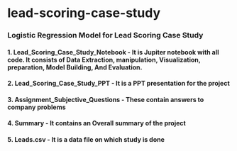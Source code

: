 # lead-scoring-case-study
### **Logistic Regression Model for Lead Scoring Case Study**
#### 1. Lead_Scoring_Case_Study_Notebook - It is Jupiter notebook with all code. It consists of Data Extraction, manipulation, Visualization, preparation, Model Building, And Evaluation.
#### 2. Lead_Scoring_Case_Study_PPT - It is a PPT presentation for the project
#### 3. Assignment_Subjective_Questions - These contain answers to company problems
#### 4. Summary - It contains an Overall summary of the project
#### 5. Leads.csv - It is a data file on which study is done 